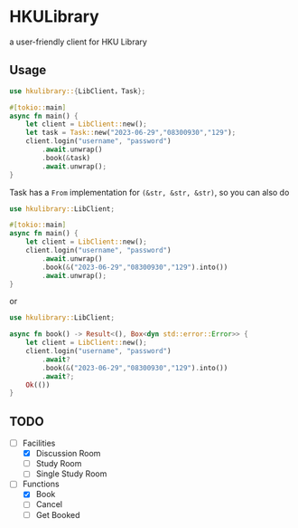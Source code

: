 # HKULibrary
a user-friendly client for HKU Library
## Usage
```rust
use hkulibrary::{LibClient，Task};

#[tokio::main]
async fn main() {
    let client = LibClient::new();
    let task = Task::new("2023-06-29","08300930","129");
    client.login("username", "password")
        .await.unwrap()
        .book(&task)
        .await.unwrap();
}
```
Task has a `From` implementation for `(&str, &str, &str)`, so you can also do
```rust
use hkulibrary::LibClient;

#[tokio::main]
async fn main() {
    let client = LibClient::new();
    client.login("username", "password")
        .await.unwrap()
        .book(&("2023-06-29","08300930","129").into())
        .await.unwrap();
}
```
or
```rust
use hkulibrary::LibClient;

async fn book() -> Result<(), Box<dyn std::error::Error>> {
    let client = LibClient::new();
    client.login("username", "password")
        .await?
        .book(&("2023-06-29","08300930","129").into())
        .await?;
    Ok(())
}
```
## TODO
- [ ] Facilities
  - [x] Discussion Room
  - [ ] Study Room
  - [ ] Single Study Room
- [ ] Functions
  - [x] Book
  - [ ] Cancel
  - [ ] Get Booked